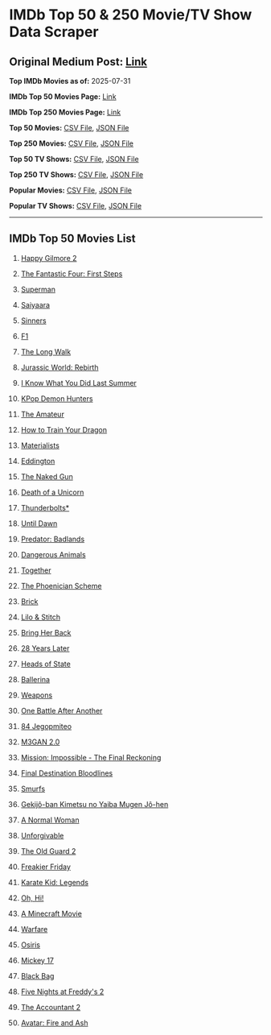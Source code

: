 # IMDb Top 50 & 250 Movie/TV Show Data Scraper

## Original Medium Post: [Link](https://medium.com/@nishantsahoo/which-movie-should-i-watch-5c83a3c0f5b1)

**Top IMDb Movies as of:** 2025-07-31

**IMDb Top 50 Movies Page:** [Link](https://www.imdb.com/search/title/?title_type=feature&release_date=2025-01-01,2025-12-31)

**IMDb Top 250 Movies Page:** [Link](https://www.imdb.com/chart/top/)

**Top 50 Movies:** [CSV File](/data/top50/movies.csv), [JSON File](/data/top50/movies.json)

**Top 250 Movies:** [CSV File](/data/top250/movies.csv), [JSON File](/data/top250/movies.json)

**Top 50 TV Shows:** [CSV File](/data/top50/shows.csv), [JSON File](/data/top50/shows.json)

**Top 250 TV Shows:** [CSV File](/data/top250/shows.csv), [JSON File](/data/top250/shows.json)

**Popular Movies:** [CSV File](/data/popular/movies.csv), [JSON File](/data/popular/movies.json)

**Popular TV Shows:** [CSV File](/data/popular/shows.csv), [JSON File](/data/popular/shows.json)

---

## IMDb Top 50 Movies List

1. [Happy Gilmore 2](https://www.imdb.com/title/tt31868189/)

2. [The Fantastic Four: First Steps](https://www.imdb.com/title/tt10676052/)

3. [Superman](https://www.imdb.com/title/tt5950044/)

4. [Saiyaara](https://www.imdb.com/title/tt28037987/)

5. [Sinners](https://www.imdb.com/title/tt31193180/)

6. [F1](https://www.imdb.com/title/tt16311594/)

7. [The Long Walk](https://www.imdb.com/title/tt10374610/)

8. [Jurassic World: Rebirth](https://www.imdb.com/title/tt31036941/)

9. [I Know What You Did Last Summer](https://www.imdb.com/title/tt4045450/)

10. [KPop Demon Hunters](https://www.imdb.com/title/tt14205554/)

11. [The Amateur](https://www.imdb.com/title/tt0899043/)

12. [How to Train Your Dragon](https://www.imdb.com/title/tt26743210/)

13. [Materialists](https://www.imdb.com/title/tt30253473/)

14. [Eddington](https://www.imdb.com/title/tt31176520/)

15. [The Naked Gun](https://www.imdb.com/title/tt3402138/)

16. [Death of a Unicorn](https://www.imdb.com/title/tt28443655/)

17. [Thunderbolts\*](https://www.imdb.com/title/tt20969586/)

18. [Until Dawn](https://www.imdb.com/title/tt30955489/)

19. [Predator: Badlands](https://www.imdb.com/title/tt31227572/)

20. [Dangerous Animals](https://www.imdb.com/title/tt32299316/)

21. [Together](https://www.imdb.com/title/tt31184028/)

22. [The Phoenician Scheme](https://www.imdb.com/title/tt30840798/)

23. [Brick](https://www.imdb.com/title/tt31806049/)

24. [Lilo & Stitch](https://www.imdb.com/title/tt11655566/)

25. [Bring Her Back](https://www.imdb.com/title/tt32246771/)

26. [28 Years Later](https://www.imdb.com/title/tt10548174/)

27. [Heads of State](https://www.imdb.com/title/tt13357520/)

28. [Ballerina](https://www.imdb.com/title/tt7181546/)

29. [Weapons](https://www.imdb.com/title/tt26581740/)

30. [One Battle After Another](https://www.imdb.com/title/tt30144839/)

31. [84 Jegopmiteo](https://www.imdb.com/title/tt32237537/)

32. [M3GAN 2.0](https://www.imdb.com/title/tt26342662/)

33. [Mission: Impossible - The Final Reckoning](https://www.imdb.com/title/tt9603208/)

34. [Final Destination Bloodlines](https://www.imdb.com/title/tt9619824/)

35. [Smurfs](https://www.imdb.com/title/tt18069420/)

36. [Gekijô-ban Kimetsu no Yaiba Mugen Jô-hen](https://www.imdb.com/title/tt32820897/)

37. [A Normal Woman](https://www.imdb.com/title/tt35668683/)

38. [Unforgivable](https://www.imdb.com/title/tt33397771/)

39. [The Old Guard 2](https://www.imdb.com/title/tt14961624/)

40. [Freakier Friday](https://www.imdb.com/title/tt31956415/)

41. [Karate Kid: Legends](https://www.imdb.com/title/tt1674782/)

42. [Oh, Hi!](https://www.imdb.com/title/tt33292655/)

43. [A Minecraft Movie](https://www.imdb.com/title/tt3566834/)

44. [Warfare](https://www.imdb.com/title/tt31434639/)

45. [Osiris](https://www.imdb.com/title/tt31179712/)

46. [Mickey 17](https://www.imdb.com/title/tt12299608/)

47. [Black Bag](https://www.imdb.com/title/tt30988739/)

48. [Five Nights at Freddy's 2](https://www.imdb.com/title/tt30274401/)

49. [The Accountant 2](https://www.imdb.com/title/tt7068946/)

50. [Avatar: Fire and Ash](https://www.imdb.com/title/tt1757678/)
